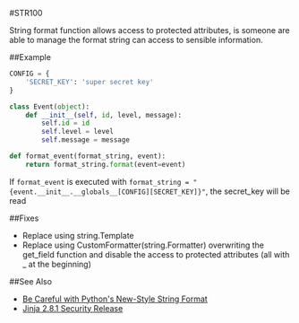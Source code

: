 #STR100

String format function allows access to protected attributes, is someone are able to manage the format string can access to sensible information.


##Example
```python
CONFIG = {
    'SECRET_KEY': 'super secret key'
}

class Event(object):
    def __init__(self, id, level, message):
        self.id = id
        self.level = level
        self.message = message

def format_event(format_string, event):
    return format_string.format(event=event)
```
If `format_event` is executed with `format_string = "{event.__init__.__globals__[CONFIG][SECRET_KEY]}"`,
the secret_key will be read


##Fixes

* Replace using string.Template
* Replace using CustomFormatter(string.Formatter) overwriting the get_field function and disable the access to protected attributes (all with _ at the beginning)


##See Also
* [Be Careful with Python's New-Style String Format](https://lucumr.pocoo.org/2016/12/29/careful-with-str-format/)
* [Jinja 2.8.1 Security Release](https://palletsprojects.com/blog/jinja-281-released/)
